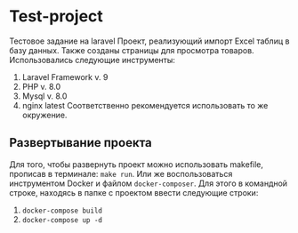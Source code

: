 # Test-project
Тестовое задание на laravel
Проект, реализующий импорт Excel таблиц в базу данных. Также созданы страницы для просмотра товаров.
Использовались следующие инструменты: 
  1. Laravel Framework v. 9
  2. PHP  v. 8.0
  3. Mysql v. 8.0
  4. nginx latest
Соответственно рекомендуется использовать то же окружение.
## Развертывание проекта
Для того, чтобы развернуть проект можно использовать makefile, прописав в терминале: `make run`.
Или же воспользоваться инструментом Docker и файлом `docker-composer`. Для этого в командной строке, находясь в папке с проектом ввести следующие строки:
  1. `docker-compose build`
  2. `docker-compose up -d`
